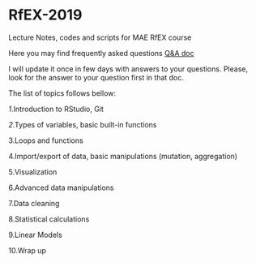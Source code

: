 # RfEX-2019
Lecture Notes, codes and scripts for MAE RfEX course

Here you may find frequently asked questions [Q&A doc](https://docs.google.com/document/d/1dcPQektVD4qSnjCsYkVmsLpmX37Bsep80yerRW4zZEQ/edit?usp=sharing)

I will update it once in few days with answers to your questions. Please, look for the answer to your question first in that doc.

The list of topics follows bellow:

*1*.Introduction to RStudio, Git

*2*.Types of variables, basic built-in functions

3.Loops and functions

4.Import/export of data, basic manipulations (mutation, aggregation)

5.Visualization

6.Advanced data manipulations

7.Data cleaning

8.Statistical calculations

9.Linear Models

10.Wrap up